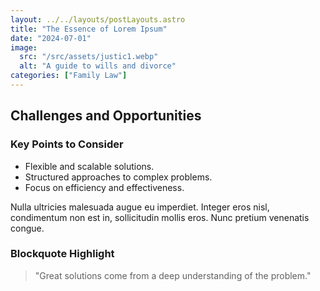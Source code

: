 ```yaml
---
layout: ../../layouts/postLayouts.astro
title: "The Essence of Lorem Ipsum"
date: "2024-07-01"
image:
  src: "/src/assets/justic1.webp"
  alt: "A guide to wills and divorce"
categories: ["Family Law"]
---
```


## Challenges and Opportunities

### Key Points to Consider
- Flexible and scalable solutions.
- Structured approaches to complex problems.
- Focus on efficiency and effectiveness.

Nulla ultricies malesuada augue eu imperdiet. Integer eros nisl, condimentum non est in, sollicitudin mollis eros. Nunc pretium venenatis congue.

### Blockquote Highlight
> "Great solutions come from a deep understanding of the problem."